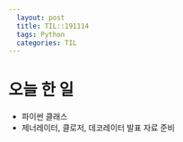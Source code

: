 ```yaml
---
  layout: post
  title: TIL::191114
  tags: Python
  categories: TIL
---
```


# 오늘 한 일
- 파이썬 클래스
- 제너레이터, 클로저, 데코레이터 발표 자료 준비